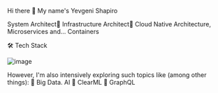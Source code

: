 Hi there 👋 My name's Yevgeni Shapiro

System Architect🔹 Infrastructure Architect🔹 Cloud Native Architecture, Microservices and... Containers


🛠  Tech Stack 

![image](https://user-images.githubusercontent.com/23049337/215611085-2af5020c-6e83-4d10-83ef-408e50385d9a.png)


However, I'm also intensively exploring such topics like (among other things):
🔹 Big Data. AI
🔹 ClearML
🔹 GraphQL



